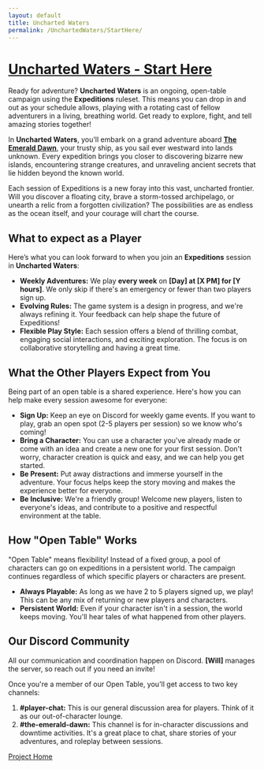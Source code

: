 ```yaml
---
layout: default
title: Uncharted Waters
permalink: /UnchartedWaters/StartHere/
---
```

# [Uncharted Waters - Start Here](#StartHere)

Ready for adventure? **Uncharted Waters** is an ongoing, open-table campaign using the **Expeditions** ruleset. This means you can drop in and out as your schedule allows, playing with a rotating cast of fellow adventurers in a living, breathing world. Get ready to explore, fight, and tell amazing stories together!

In **Uncharted Waters**, you'll embark on a grand adventure aboard **[The Emerald Dawn]({{site.baseurl}}/UnchartedWaters/Gazetteer/#emeraldDawn)**, your trusty ship, as you sail ever westward into lands unknown. Every expedition brings you closer to discovering bizarre new islands, encountering strange creatures, and unraveling ancient secrets that lie hidden beyond the known world.

Each session of Expeditions is a new foray into this vast, uncharted frontier. Will you discover a floating city, brave a storm-tossed archipelago, or unearth a relic from a forgotten civilization? The possibilities are as endless as the ocean itself, and your courage will chart the course.
## What to expect as a Player
Here’s what you can look forward to when you join an **Expeditions** session in **Uncharted Waters**:
- **Weekly Adventures:** We play **every week** on **[Day] at [X PM] for [Y hours]**. We only skip if there's an emergency or fewer than two players sign up.
- **Evolving Rules:** The game system is a design in progress, and we're always refining it. Your feedback can help shape the future of Expeditions!
- **Flexible Play Style:** Each session offers a blend of thrilling combat, engaging social interactions, and exciting exploration. The focus is on collaborative storytelling and having a great time.

## What the Other Players Expect from You
Being part of an open table is a shared experience. Here's how you can help make every session awesome for everyone:
- **Sign Up:** Keep an eye on Discord for weekly game events. If you want to play, grab an open spot (2-5 players per session) so we know who's coming!
- **Bring a Character:** You can use a character you've already made or come with an idea and create a new one for your first session. Don't worry, character creation is quick and easy, and we can help you get started.
- **Be Present:** Put away distractions and immerse yourself in the adventure. Your focus helps keep the story moving and makes the experience better for everyone.
- **Be Inclusive:** We're a friendly group! Welcome new players, listen to everyone's ideas, and contribute to a positive and respectful environment at the table.

## How "Open Table" Works
"Open Table" means flexibility! Instead of a fixed group, a pool of characters can go on expeditions in a persistent world. The campaign continues regardless of which specific players or characters are present.
- **Always Playable:** As long as we have 2 to 5 players signed up, we play! This can be any mix of returning or new players and characters.
- **Persistent World:** Even if your character isn't in a session, the world keeps moving. You'll hear tales of what happened from other players.

## Our Discord Community
All our communication and coordination happen on Discord. **[Will]** manages the server, so reach out if you need an invite!

Once you're a member of our Open Table, you'll get access to two key channels:
1. **#player-chat:** This is our general discussion area for players. Think of it as our out-of-character lounge.
2. **#the-emerald-dawn:** This channel is for in-character discussions and downtime activities. It's a great place to chat, share stories of your adventures, and roleplay between sessions.

[Project Home]({{site.baseurl}})